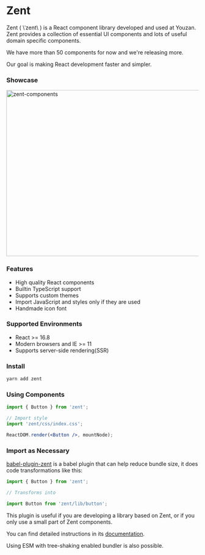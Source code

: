 # Zent

Zent ( \ˈzent\ ) is a React component library developed and used at Youzan. Zent provides a collection of essential UI components and lots of useful domain specific components.

We have more than 50 components for now and we're releasing more.

Our goal is making React development faster and simpler.

### Showcase

![zent-components](https://img.yzcdn.cn/public_files/2018/04/17/ab32128950146c5932c267cbc19f9363.png)

### Features

* High quality React components
* Builtin TypeScript support
* Supports custom themes
* Import JavaScript and styles only if they are used
* Handmade icon font

### Supported Environments

* React >= 16.8
* Modern browsers and IE >= 11
* Supports server-side rendering(SSR)

### Install

```bash
yarn add zent
```

### Using Components

```jsx
import { Button } from 'zent';

// Import style
import 'zent/css/index.css';

ReactDOM.render(<Button />, mountNode);
```

### Import as Necessary

[babel-plugin-zent](babel-plugin-zent) is a babel plugin that can help reduce bundle size, it does code transformations like this:

```js
import { Button } from 'zent';

// Transforms into

import Button from 'zent/lib/button';
```

This plugin is useful if you are developing a library based on Zent, or if you only use a small part of Zent components.

You can find detailed instructions in its [documentation](babel-plugin-zent).

Using ESM with tree-shaking enabled bundler is also possible.

<style>
img[alt="zent-components"] {
  width: 523px;
  height: 435px;
}
</style>

